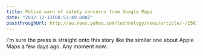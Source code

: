 ```yaml
---
title: Police warn of safety concerns from Google Maps
date: "2012-12-13T08:53:49.000Z"
passthroughUrl: http://au.news.yahoo.com/technology/news/article/-/15610781/police-warn-of-safety-concerns-from-google-maps/
---
```


I'm sure the press is straight onto this story like the similar one about Apple Maps a few days ago. Any moment now.